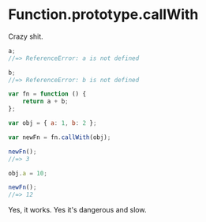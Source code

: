 # Function.prototype.callWith

Crazy shit.

``` js
a;
//=> ReferenceError: a is not defined

b;
//=> ReferenceError: b is not defined

var fn = function () {
    return a + b;
};

var obj = { a: 1, b: 2 };

var newFn = fn.callWith(obj);

newFn();
//=> 3

obj.a = 10;

newFn();
//=> 12

```

Yes, it works. Yes it's dangerous and slow.
